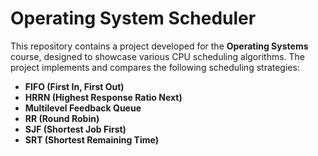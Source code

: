 # Operating System Scheduler

This repository contains a project developed for the **Operating Systems** course, designed to showcase various CPU scheduling algorithms. The project implements and compares the following scheduling strategies:

- **FIFO (First In, First Out)**
- **HRRN (Highest Response Ratio Next)**
- **Multilevel Feedback Queue**
- **RR (Round Robin)**
- **SJF (Shortest Job First)**
- **SRT (Shortest Remaining Time)**
